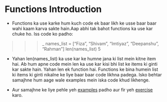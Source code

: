 # Functions Introduction

- Functions ka use karke hum kuch code ek baar likh ke usse baar baar wahi kaam karva sakte hain.Aap abhi tak bahot functions ka use kar chuke ho. Iss code ko padho:  
>>> _ names_list = [“Fiza”, “Shivam”, “Imtiyaz”, “Deepanshu”, “Rahman”]
>>> len(names_list)
>>> 5

- Yahan len(names_list) ka use kar ke humne jana ki list mein kitne item hai. Ab hum apne code mein len ka use kar kisi bhi list ke items ki ginti kar sakte hain. Yahan len ek function hai. Functions ke bina humein list ki items ki ginti nikalne ke liye baar baar code likhna padega. Isko behtar samajhne hum aage wale examples mein iska code khud likhenge.

- Aur samajhne ke liye pehle yeh [examples](http://navgurukul.org/python/functions-1.py) padho aur fir yeh [exercise](http://navgurukul.org/python/functions-a.py) karo.

